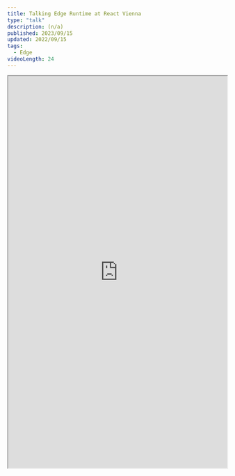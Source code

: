 ```yaml
---
title: Talking Edge Runtime at React Vienna
type: "talk"
description: (n/a)
published: 2023/09/15
updated: 2022/09/15
tags:
  - Edge
videoLength: 24
---
```


<div class="video-container">
  <iframe
    width="100%"
    height="900px"
    src="https://www.youtube.com/watch?v=1Iod9RClfEA
    frameborder="0"
    allow="accelerometer; 
    autoplay; 
    encrypted-media; 
    gyroscope; 
    picture-in-picture"
    allowfullscreen
  ></iframe>
</div>
